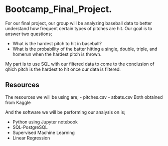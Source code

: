 # Bootcamp_Final_Project.

For our final project, our group will be analyzing baseball data to better understand how frequent certain types of pitches are hit. Our goal is to answer two questions;
- What is the hardest pitch to hit in baseball?
- What is the probability of the batter hitting a single, double, triple, and homerun when the hardest pitch is thrown.

My part is to use SQL with our filtered data to come to the conclusion of qhich pitch is the hardest to hit once our data is filtered.


## Resources

The resources we will be using are;
    - pitches.csv
    - atbats.csv
    Both obtained from Kaggle
    
 And the software we will be performing our analysis on is;
- Python using Jupyter notebook
- SQL-PostgreSQL
- Supervised Machine Learning
- Linear Regression
